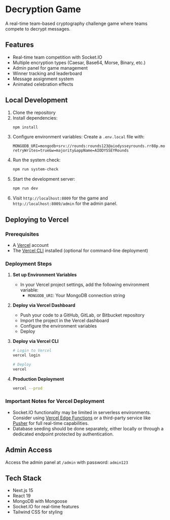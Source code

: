 # Decryption Game

A real-time team-based cryptography challenge game where teams compete to decrypt messages.

## Features

- Real-time team competition with Socket.IO
- Multiple encryption types (Caesar, Base64, Morse, Binary, etc.)
- Admin panel for game management
- Winner tracking and leaderboard
- Message assignment system
- Animated celebration effects

## Local Development

1. Clone the repository
2. Install dependencies:
   ```bash
   npm install
   ```
3. Configure environment variables:
   Create a `.env.local` file with:
   ```
   MONGODB_URI=mongodb+srv://rounds:rounds123@aiodysseyrounds.rr88p.mongodb.net/?retryWrites=true&w=majority&appName=AIODYSSEYRounds
   ```
4. Run the system check:
   ```bash
   npm run system-check
   ```
5. Start the development server:
   ```bash
   npm run dev
   ```
6. Visit `http://localhost:8009` for the game and `http://localhost:8009/admin` for the admin panel.

## Deploying to Vercel

### Prerequisites

- A [Vercel](https://vercel.com) account
- The [Vercel CLI](https://vercel.com/cli) installed (optional for command-line deployment)

### Deployment Steps

1. **Set up Environment Variables**
   - In your Vercel project settings, add the following environment variable:
     - `MONGODB_URI`: Your MongoDB connection string

2. **Deploy via Vercel Dashboard**
   - Push your code to a GitHub, GitLab, or Bitbucket repository
   - Import the project in the Vercel dashboard
   - Configure the environment variables
   - Deploy

3. **Deploy via Vercel CLI**
   ```bash
   # Login to Vercel
   vercel login

   # Deploy
   vercel
   ```

4. **Production Deployment**
   ```bash
   vercel --prod
   ```

### Important Notes for Vercel Deployment

- Socket.IO functionality may be limited in serverless environments. Consider using [Vercel Edge Functions](https://vercel.com/features/edge-functions) or a third-party service like [Pusher](https://pusher.com/) for full real-time capabilities.
- Database seeding should be done separately, either locally or through a dedicated endpoint protected by authentication.

## Admin Access

Access the admin panel at `/admin` with password: `admin123`

## Tech Stack

- Next.js 15
- React 19
- MongoDB with Mongoose
- Socket.IO for real-time features
- Tailwind CSS for styling
